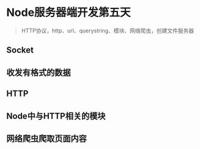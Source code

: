 # Node服务器端开发第五天

> HTTP协议，http、url、querystring、模块、网络爬虫，创建文件服务器

## Socket

## 收发有格式的数据


## HTTP



## Node中与HTTP相关的模块



## 网络爬虫爬取页面内容